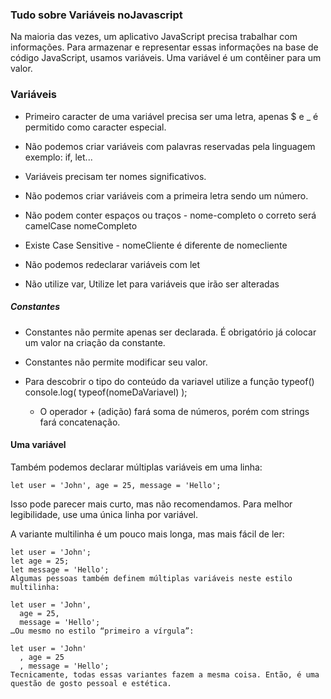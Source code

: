 ### Tudo sobre Variáveis no ​​Javascript
Na maioria das vezes, um aplicativo JavaScript precisa trabalhar com informações. Para armazenar e representar essas informações na base de código JavaScript, usamos variáveis. Uma variável é um contêiner para um valor.

### Variáveis
* Primeiro caracter de uma variável precisa ser uma letra, apenas $ e _ é permitido como caracter especial.

* Não podemos criar variáveis com palavras reservadas pela linguagem exemplo: if, let...

* Variáveis precisam ter nomes significativos.

* Não podemos criar variáveis com a primeira letra sendo um número.

* Não podem conter espaços ou traços - nome-completo o correto será camelCase nomeCompleto

* Existe Case Sensitive - nomeCliente é diferente de nomecliente

* Não podemos redeclarar variáveis com let

* Não utilize var, Utilize let para variáveis que irão ser alteradas

##### Constantes

* Constantes não permite apenas ser declarada. É obrigatório já colocar um valor na criação da constante.

* Constantes não permite modificar seu valor.

* Para descobrir o tipo do conteúdo da variavel utilize a função typeof()
console.log( typeof(nomeDaVariavel) );
   - O operador + (adição) fará soma de números, porém com strings fará concatenação.


#### Uma variável
Também podemos declarar múltiplas variáveis ​​em uma linha:

```hash
let user = 'John', age = 25, message = 'Hello';
```
Isso pode parecer mais curto, mas não recomendamos. Para melhor legibilidade, use uma única linha por variável.

A variante multilinha é um pouco mais longa, mas mais fácil de ler:

```hash
let user = 'John';
let age = 25;
let message = 'Hello';
Algumas pessoas também definem múltiplas variáveis ​​neste estilo multilinha:
```

```hash
let user = 'John',
  age = 25,
  message = 'Hello';
…Ou mesmo no estilo “primeiro a vírgula”:
```

```hash
let user = 'John'
  , age = 25
  , message = 'Hello';
Tecnicamente, todas essas variantes fazem a mesma coisa. Então, é uma questão de gosto pessoal e estética.
```

